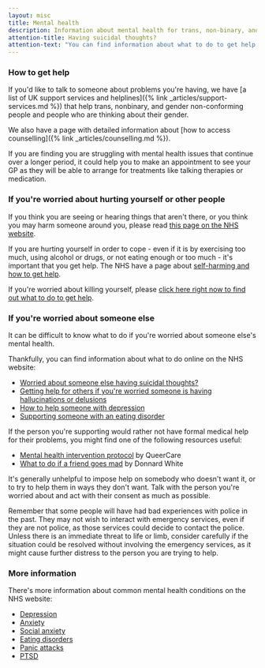```yaml
---
layout: misc
title: Mental health
description: Information about mental health for trans, non-binary, and gender non-conforming people in the UK
attention-title: Having suicidal thoughts?
attention-text: "You can find information about what to do to get help on [the NHS website](https://www.nhs.uk/conditions/suicide/)."
---
```


### How to get help

If you'd like to talk to someone about problems you're having, we have [a list of UK support services and helplines]({% link _articles/support-services.md %}) that help trans, nonbinary, and gender non-conforming people and people who are thinking about their gender.

We also have a page with detailed information about [how to access counselling]({% link _articles/counselling.md %}).

If you are finding you are struggling with mental health issues that continue over a longer period, it could help you to make an appointment to see your GP as they will be able to arrange for treatments like talking therapies or medication. 

### If you're worried about hurting yourself or other people

If you think you are seeing or hearing things that aren't there, or you think you may harm someone around you, please read [this page on the NHS website](https://www.nhs.uk/conditions/psychosis/).

If you are hurting yourself in order to cope - even if it is by exercising too much, using alcohol or drugs, or not eating enough or too much - it's important that you get help. The NHS have a page about [self-harming and how to get help](https://www.nhs.uk/conditions/self-harm).

If you're worried about killing yourself, please [click here right now to find out what to do to get help](https://www.nhs.uk/conditions/suicide/).

### If you're worried about someone else

It can be difficult to know what to do if you're worried about someone else's mental health.

Thankfully, you can find information about what to do online on the NHS website:

- [Worried about someone else having suicidal thoughts?](https://www.nhs.uk/conditions/suicide/#worried-about-someone-else)
- [Getting help for others if you're worried someone is having hallucinations or delusions](https://www.nhs.uk/conditions/psychosis/#getting-help-for-others)
- [How to help someone with depression](https://www.nhs.uk/conditions/stress-anxiety-depression/signs-someone-is-depressed/)
- [Supporting someone with an eating disorder](https://www.nhs.uk/live-well/healthy-weight/supporting-someone-with-an-eating-disorder/)

If the person you're supporting would rather not have formal medical help for their problems, you might find one of the following resources useful:

- [Mental health intervention protocol](https://wiki.queercare.network/Mental_Health_Intervention_Protocol) by QueerCare
- [What to do if a friend goes mad](https://asylummagazine.org/2019/03/what-to-do-if-a-friend-goes-mad-by-donnard-white/?fbclid=IwAR1OH7o6Q07h7ekQ1BRz4dBmnYi-_ex3DePsjvsF5O6mKdMSfxQwUmiGqRU) by Donnard White

It's generally unhelpful to impose help on somebody who doesn't want it, or to try to help them in ways they don't want. Talk with the person you're worried about and act with their consent as much as possible.

Remember that some people will have had bad experiences with police in the past. They may not wish to interact with emergency services, even if they are not police, as those services could decide to contact the police. Unless there is an immediate threat to life or limb, consider carefully if the situation could be resolved without involving the emergency services, as it might cause further distress to the person you are trying to help.

### More information

There's more information about common mental health conditions on the NHS website:

- [Depression](https://www.nhs.uk/conditions/clinical-depression/)
- [Anxiety](https://www.nhs.uk/conditions/generalised-anxiety-disorder/)
- [Social anxiety](https://www.nhs.uk/conditions/social-anxiety/)
- [Eating disorders](https://www.nhs.uk/conditions/eating-disorders/)
- [Panic attacks](https://www.nhs.uk/conditions/panic-disorder/)
- [PTSD](https://www.nhs.uk/conditions/post-traumatic-stress-disorder-ptsd/)

